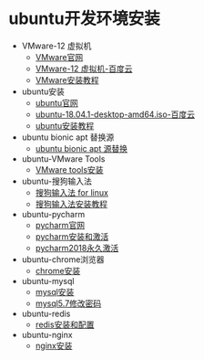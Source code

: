 # ubuntu开发环境安装

- VMware-12 虚拟机
  - [VMware官网](https://www.vmware.com/cn.html)
  - [VMware-12 虚拟机-百度云](https://pan.baidu.com/s/1agWjD-MtBeoirIwbHCtU_g)
  - [VMware安装教程](https://blog.csdn.net/qq_40950957/article/details/80467513)  
- ubuntu安装
  - [ubuntu官网](https://www.ubuntu.com/download/desktop)
  - [ubuntu-18.04.1-desktop-amd64.iso-百度云](https://pan.baidu.com/s/1rwlGCtsnh-JXm3QI5yGWLg)
  - [ubuntu安装教程](https://blog.csdn.net/stpeace/article/details/78598333)
- ubuntu bionic apt 替换源
  - [ubuntu bionic apt 源替换](https://www.cnblogs.com/AaronAndJoe/p/10065333.html)
- ubuntu-VMware Tools
  - [VMware tools安装](https://blog.csdn.net/luckypython/article/details/77917898)
- ubuntu-搜狗输入法
  - [搜狗输入法 for linux](https://pinyin.sogou.com/linux/)
  - [搜狗输入法安装教程](https://blog.csdn.net/areigninhell/article/details/79696751)
- ubuntu-pycharm
  - [pycharm官网](http://www.jetbrains.com/pycharm/)
  - [pycharm安装和激活](https://blog.csdn.net/pdcfighting/article/details/80297499)
  - [pycharm2018永久激活](https://blog.csdn.net/qq_23587541/article/details/82799471)
- ubuntu-chrome浏览器
  - [chrome安装](https://jingyan.baidu.com/article/335530da98061b19cb41c31d.html)
- ubuntu-mysql
  - [mysql安装](https://www.cnblogs.com/zhuyp1015/p/3561470.html)
  - [mysql5.7修改密码](https://www.cnblogs.com/super-zhangkun/p/9435974.html)
- ubuntu-redis
  - [redis安装和配置](https://github.com/yuanwenq/dailyfresh/blob/master/configurationFile/redisDownload.md)
- ubuntu-nginx
  - [nginx安装](https://www.cnblogs.com/piscesLoveCc/p/5794926.html)

